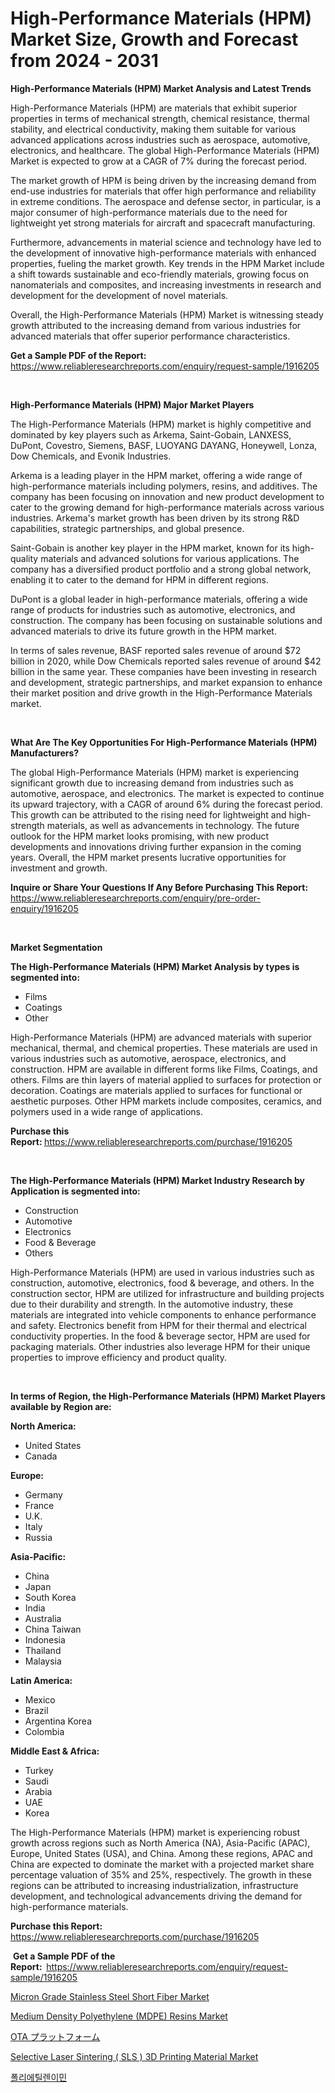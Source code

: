 <p><h1>High-Performance Materials (HPM) Market Size, Growth and Forecast from 2024 - 2031</h1></p><p><strong>High-Performance Materials (HPM) Market Analysis and Latest Trends</strong></p>
<p><p>High-Performance Materials (HPM) are materials that exhibit superior properties in terms of mechanical strength, chemical resistance, thermal stability, and electrical conductivity, making them suitable for various advanced applications across industries such as aerospace, automotive, electronics, and healthcare. The global High-Performance Materials (HPM) Market is expected to grow at a CAGR of 7% during the forecast period.</p><p>The market growth of HPM is being driven by the increasing demand from end-use industries for materials that offer high performance and reliability in extreme conditions. The aerospace and defense sector, in particular, is a major consumer of high-performance materials due to the need for lightweight yet strong materials for aircraft and spacecraft manufacturing.</p><p>Furthermore, advancements in material science and technology have led to the development of innovative high-performance materials with enhanced properties, fueling the market growth. Key trends in the HPM Market include a shift towards sustainable and eco-friendly materials, growing focus on nanomaterials and composites, and increasing investments in research and development for the development of novel materials.</p><p>Overall, the High-Performance Materials (HPM) Market is witnessing steady growth attributed to the increasing demand from various industries for advanced materials that offer superior performance characteristics.</p></p>
<p><strong>Get a Sample PDF of the Report:&nbsp;</strong> <a href="https://www.reliableresearchreports.com/enquiry/request-sample/1916205">https://www.reliableresearchreports.com/enquiry/request-sample/1916205</a></p>
<p>&nbsp;</p>
<p><strong>High-Performance Materials (HPM) Major Market Players</strong></p>
<p><p>The High-Performance Materials (HPM) market is highly competitive and dominated by key players such as Arkema, Saint-Gobain, LANXESS, DuPont, Covestro, Siemens, BASF, LUOYANG DAYANG, Honeywell, Lonza, Dow Chemicals, and Evonik Industries.</p><p>Arkema is a leading player in the HPM market, offering a wide range of high-performance materials including polymers, resins, and additives. The company has been focusing on innovation and new product development to cater to the growing demand for high-performance materials across various industries. Arkema's market growth has been driven by its strong R&D capabilities, strategic partnerships, and global presence.</p><p>Saint-Gobain is another key player in the HPM market, known for its high-quality materials and advanced solutions for various applications. The company has a diversified product portfolio and a strong global network, enabling it to cater to the demand for HPM in different regions.</p><p>DuPont is a global leader in high-performance materials, offering a wide range of products for industries such as automotive, electronics, and construction. The company has been focusing on sustainable solutions and advanced materials to drive its future growth in the HPM market.</p><p>In terms of sales revenue, BASF reported sales revenue of around $72 billion in 2020, while Dow Chemicals reported sales revenue of around $42 billion in the same year. These companies have been investing in research and development, strategic partnerships, and market expansion to enhance their market position and drive growth in the High-Performance Materials market.</p></p>
<p>&nbsp;</p>
<p><strong>What Are The Key Opportunities For High-Performance Materials (HPM) Manufacturers?</strong></p>
<p><p>The global High-Performance Materials (HPM) market is experiencing significant growth due to increasing demand from industries such as automotive, aerospace, and electronics. The market is expected to continue its upward trajectory, with a CAGR of around 6% during the forecast period. This growth can be attributed to the rising need for lightweight and high-strength materials, as well as advancements in technology. The future outlook for the HPM market looks promising, with new product developments and innovations driving further expansion in the coming years. Overall, the HPM market presents lucrative opportunities for investment and growth.</p></p>
<p><strong>Inquire or Share Your Questions If Any Before Purchasing This Report:</strong> <a href="https://www.reliableresearchreports.com/enquiry/pre-order-enquiry/1916205">https://www.reliableresearchreports.com/enquiry/pre-order-enquiry/1916205</a></p>
<p>&nbsp;</p>
<p><strong>Market Segmentation</strong></p>
<p><strong>The High-Performance Materials (HPM) Market Analysis by types is segmented into:</strong></p>
<p><ul><li>Films</li><li>Coatings</li><li>Other</li></ul></p>
<p><p>High-Performance Materials (HPM) are advanced materials with superior mechanical, thermal, and chemical properties. These materials are used in various industries such as automotive, aerospace, electronics, and construction. HPM are available in different forms like Films, Coatings, and others. Films are thin layers of material applied to surfaces for protection or decoration. Coatings are materials applied to surfaces for functional or aesthetic purposes. Other HPM markets include composites, ceramics, and polymers used in a wide range of applications.</p></p>
<p><strong>Purchase this Report:&nbsp;</strong><a href="https://www.reliableresearchreports.com/purchase/1916205">https://www.reliableresearchreports.com/purchase/1916205</a></p>
<p>&nbsp;</p>
<p><strong>The High-Performance Materials (HPM) Market Industry Research by Application is segmented into:</strong></p>
<p><ul><li>Construction</li><li>Automotive</li><li>Electronics</li><li>Food & Beverage</li><li>Others</li></ul></p>
<p><p>High-Performance Materials (HPM) are used in various industries such as construction, automotive, electronics, food & beverage, and others. In the construction sector, HPM are utilized for infrastructure and building projects due to their durability and strength. In the automotive industry, these materials are integrated into vehicle components to enhance performance and safety. Electronics benefit from HPM for their thermal and electrical conductivity properties. In the food & beverage sector, HPM are used for packaging materials. Other industries also leverage HPM for their unique properties to improve efficiency and product quality.</p></p>
<p>&nbsp;</p>
<p><strong>In terms of Region, the High-Performance Materials (HPM) Market Players available by Region are:</strong></p>
<p>
    <p> <strong> North America: </strong>
        <ul>
            <li>United States</li>
            <li>Canada</li>
        </ul>
        </p> 
    <p> <strong> Europe: </strong>
        <ul>
            <li>Germany</li>
            <li>France</li>
            <li>U.K.</li>
            <li>Italy</li>
            <li>Russia</li>
        </ul>
        </p> 
    <p> <strong> Asia-Pacific: </strong>
        <ul>
            <li>China</li>
            <li>Japan</li>
            <li>South Korea</li>
            <li>India</li>
            <li>Australia</li>
            <li>China Taiwan</li>
            <li>Indonesia</li>
            <li>Thailand</li>
            <li>Malaysia</li>
        </ul>
        </p> 
    <p> <strong> Latin America: </strong>
        <ul>
            <li>Mexico</li>
            <li>Brazil</li>
            <li>Argentina Korea</li>
            <li>Colombia</li>
        </ul>
        </p> 
    <p> <strong> Middle East & Africa: </strong>
        <ul>
            <li>Turkey</li>
            <li>Saudi</li>
            <li>Arabia</li>
            <li>UAE</li>
            <li>Korea</li>
        </ul>
    </p>
    </p>
<p><p>The High-Performance Materials (HPM) market is experiencing robust growth across regions such as North America (NA), Asia-Pacific (APAC), Europe, United States (USA), and China. Among these regions, APAC and China are expected to dominate the market with a projected market share percentage valuation of 35% and 25%, respectively. The growth in these regions can be attributed to increasing industrialization, infrastructure development, and technological advancements driving the demand for high-performance materials.</p></p>
<p><strong>Purchase this Report: </strong><a href="https://www.reliableresearchreports.com/purchase/1916205">https://www.reliableresearchreports.com/purchase/1916205</a></p>
<p>&nbsp;<strong>Get a Sample PDF of the Report:&nbsp;&nbsp;</strong><a href="https://www.reliableresearchreports.com/enquiry/request-sample/1916205">https://www.reliableresearchreports.com/enquiry/request-sample/1916205</a></p>
<p><strong></strong></p>
<p><p><a href="https://issuu.com/reportprime-2/docs/micron-grade-stainless-steel-short-fiber-market-si">Micron Grade Stainless Steel Short Fiber Market</a></p><p><a href="https://github.com/lubmix/Market-Research-Report-List-1/blob/main/medium-density-polyethylene-mdpe-resins-market.md">Medium Density Polyethylene (MDPE) Resins Market</a></p><p><a href="https://medium.com/@melliestracke2023/ota%E3%83%97%E3%83%A9%E3%83%83%E3%83%88%E3%83%95%E3%82%A9%E3%83%BC%E3%83%A0%E3%81%AE%E5%B8%82%E5%A0%B4%E3%82%B7%E3%82%A7%E3%82%A2%E3%81%AE%E6%8E%A8%E7%A7%BB%E3%81%A8%E5%B8%82%E5%A0%B4%E6%88%90%E9%95%B7%E3%83%88%E3%83%AC%E3%83%B3%E3%83%892024%E5%B9%B4%E3%81%8B%E3%82%892031%E5%B9%B4%E3%81%BE%E3%81%A7-d821deacb21a">OTA プラットフォーム</a></p><p><a href="https://github.com/joannagoyvaerts/Market-Research-Report-List-1/blob/main/selective-laser-sintering-sls-3d-printing-material-market.md">Selective Laser Sintering ( SLS ) 3D Printing Material Market</a></p><p><a href="https://medium.com/@melodyfunk1988/%ED%8F%B4%EB%A6%AC%EC%97%90%ED%8B%B8%EB%A0%8C%EC%9D%B4%EB%AF%B8%EC%9D%B8-%EC%8B%9C%EC%9E%A5-%EC%A0%90%EC%9C%A0%EC%9C%A8-%EB%B3%80%ED%99%94-%EB%B0%8F-%EC%8B%9C%EC%9E%A5-%EC%84%B1%EC%9E%A5-%EA%B2%BD%ED%96%A5-2024%EB%85%84-2031%EB%85%84-baaa3405bb21">폴리에틸렌이민</a></p></p>